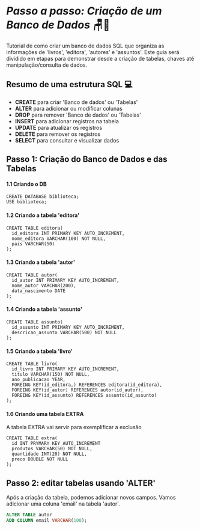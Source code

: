 # *Passo a passo: Criação de um Banco de Dados* 🪑🎲
Tutorial de como criar um banco de dados SQL que organiza as informações de 'livros', 'editora', 'autores' e 'assuntos'.
Este guia será dividido em etapas para demonstrar desde a criação de tabelas, chaves até manipulação/consulta de dados.

## Resumo de uma estrutura SQL 💻
* __CREATE__ para criar 'Banco de dados' ou 'Tabelas'
* __ALTER__ para adicionar ou modificar colunas
* __DROP__ para remover 'Banco de dados' ou 'Tabelas'
* __INSERT__ para adicionar registros na tabela
* __UPDATE__ para atualizar os registros
* __DELETE__ para remover os registros
* __SELECT__ para consultar e visualizar dados

## Passo 1: Criação do Banco de Dados e das Tabelas
#### 1.1 Criando o DB

```
CREATE DATABASE biblioteca;
USE biblioteca;
```
#### 1.2 Criando a tabela 'editora'
```
CREATE TABLE editora(
  id_editora INT PRIMARY KEY AUTO_INCREMENT,
  nome_editora VARCHAR(100) NOT NULL,
  pais VARCHAR(50)
);
```
#### 1.3 Criando a tabela 'autor'
```
CREATE TABLE autor(
  id_autor INT PRIMARY KEY AUTO_INCREMENT,
  nome_autor VARCHAR(200),
  data_nascimento DATE
);
```
#### 1.4 Criando a tabela 'assunto'
```
CREATE TABLE assunto(
  id_assunto INT PRIMARY KEY AUTO_INCREMENT,
  descricao_assunto VARCHAR(500) NOT NULL
);
```
#### 1.5 Criando a tabela 'livro'
```
CREATE TABLE livro(
  id_livro INT PRIMARY KEY AUTO_INCREMENT,
  titulo VARCHAR(150) NOT NULL,
  ano_publicacao YEAR,
  FOREING KEY(id_editora,) REFERENCES editora(id_editora),
  FOREING KEY(id_autor) REFERENCES autor(id_autor),
  FOREING KEY(id_assunto) REFERENCES assunto(id_assunto)
);
```
#### 1.6 Criando uma tabela EXTRA
A tabela EXTRA vai servir para exemplificar a exclusão

```
CREATE TABLE extra(
  id INT PRYMARY KEY AUTO_INCREMENT
  produtos VARCHAR(50) NOT NULL,
  quantidade INT(20) NOT NULL,
  preco DOUBLE NOT NULL
);
```

## Passo 2: editar tabelas usando 'ALTER'
Após a criação da tabela, podemos adicionar novos campos. Vamos adicionar uma coluna 'email' na tabela 'autor'.

```SQL
ALTER TABLE autor
ADD COLUMN email VARCHAR(100);
```

